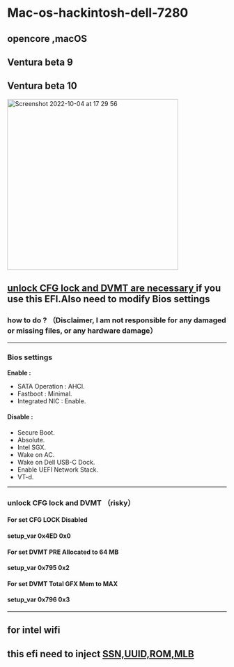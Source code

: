 # Mac-os-hackintosh-dell-7280
## opencore ,macOS 
## Ventura beta 9
## Ventura beta 10
<img width="392" alt="Screenshot 2022-10-04 at 17 29 56" src="https://user-images.githubusercontent.com/52024444/193862158-7a3e44b8-56b4-40bf-81d5-2774ad8ce3c9.png">

## <u>unlock CFG lock and DVMT are necessary </u> if you use this EFI.Also need to modify Bios settings 
### how to do ?  （Disclaimer, I am not responsible for any damaged or missing files, or any hardware damage）
***
### Bios settings
**Enable :**
+ SATA Operation : AHCI.   
+ Fastboot : Minimal.  
+ Integrated NIC : Enable.
#### **Disable :**
+ Secure Boot. 
+ Absolute.   
+ Intel SGX.   
+ Wake on AC.  
+ Wake on Dell USB-C Dock.   
+ Enable UEFI Network Stack.  
+ VT-d. 
***
### unlock CFG lock and DVMT （risky）
#### For set CFG LOCK Disabled
#### setup_var 0x4ED 0x0

#### For set DVMT PRE Allocated to 64 MB
####  setup_var 0x795 0x2

#### For set DVMT Total GFX Mem to MAX
#### setup_var 0x796 0x3

***

## for intel wifi

## this efi need to inject <u>SSN,UUID,ROM,MLB</u>
